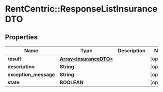 # RentCentric::ResponseListInsuranceDTO

## Properties
Name | Type | Description | Notes
------------ | ------------- | ------------- | -------------
**result** | [**Array&lt;InsuranceDTO&gt;**](InsuranceDTO.md) |  | [optional] 
**description** | **String** |  | [optional] 
**exception_message** | **String** |  | [optional] 
**state** | **BOOLEAN** |  | [optional] 


